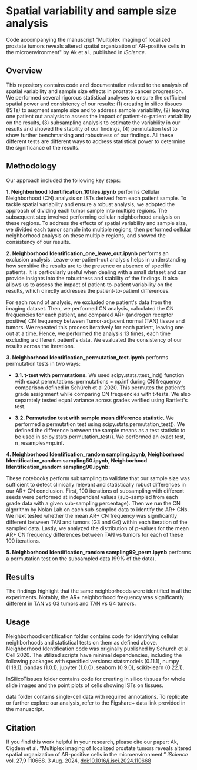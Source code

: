 # Spatial variability and sample size analysis
Code accompanying the manuscript "Multiplex imaging of localized prostate tumors reveals altered spatial organization of AR-positive cells in the microenvironment" by Ak et al., published in _iScience_. 

## Overview
This repository contains code and documentation related to the analysis of spatial variability and sample size effects in prostate cancer progression.  We performed several rigorous statistical analyses to ensure the sufficient spatial power and consistency of our results: (1) creating in silico tissues (ISTs) to augment sample size and to address sample variability, (2) leaving one patient out analysis to assess the impact of patient-to-patient variability on the results, (3) subsampling analysis to estimate the variability in our results and showed the stability of our findings, (4) permutation test to show further benchmarking and robustness of our findings.  All these different tests are different ways to address statistical power to determine the significance of the results.


## Methodology
Our approach included the following key steps:

  **1. Neighborhood Identification_10tiles.ipynb** performs Cellular Neighborhood (CN) analysis on ISTs derived from each patient sample. To tackle spatial variability and ensure a robust analysis, we adopted the approach of dividing each tumor sample into multiple regions. The subsequent step involved performing cellular neighborhood analysis on these regions. To address the effects of spatial variability and sample size, we divided each tumor sample into multiple regions, then performed cellular neighborhood analysis on these multiple regions, and showed the consistency of our results.

  **2. Neighborhood Identification_one_leave_out.ipynb** performs an exclusion analysis. Leave-one-patient-out analysis helps in understanding how sensitive the results are to the presence or absence of specific patients. It is particularly useful when dealing with a small dataset and can provide insights into the robustness and stability of the findings. It also allows us to assess the impact of patient-to-patient variability on the results, which directly addresses the patient-to-patient differences. 

  For each round of analysis, we excluded one patient's data from the imaging dataset. Then, we performed CN analysis, calculated the CN frequencies for each patient, and compared AR+ (androgen receptor positive) CN frequency between Tumor-adjacent normal (TAN) tissue and tumors. We repeated this process iteratively for each patient, leaving one out at a time. Hence, we performed the analysis 13 times, each time excluding a different patient's data. We evaluated the consistency of our results across the iterations. 

  **3. Neighborhood Identification_permutation_test.ipynb** performs permutation tests in two ways:
  - **3.1.	t-test with permutations.** We used scipy.stats.ttest_ind() function with exact permutations; permutations = np.inf during CN frequency comparison defined in Schürch et al 2020. This permutes the patient’s grade assignment while comparing CN frequencies with t-tests. We also separately tested equal variance across grades verified using Bartlett's test. 

  - **3.2.	Permutation test with sample mean difference statistic.** We performed a permutation test using scipy.stats.permutation_test(). We defined the difference between the sample means as a test statistic to be used in scipy.stats.permutation_test(). We performed an exact test, n_resamples=np.inf. 

  **4. Neighborhood Identification_random sampling.ipynb, Neighborhood Identification_random sampling50.ipynb, Neighborhood Identification_random sampling90.ipynb:**
  
These notebooks perform subsampling to validate that our sample size was sufficient to detect clinically relevant and statistically robust differences in our AR+ CN conclusion. First, 100 iterations of subsampling with different seeds were performed at independent values (sub-sampled from each grade data with a given sub-sampling percentage). Then we run the CN algorithm by Nolan Lab on each sub-sampled data to identify the AR+ CNs. We next tested whether the mean AR+ CN frequency was significantly different between TAN and tumors (G3 and G4) within each iteration of the sampled data. Lastly, we analyzed the distribution of p-values for the mean AR+ CN frequency differences between TAN vs tumors for each of these 100 iterations.

  **5. Neighborhood Identification_random sampling99_perm.ipynb** performs a permutation test on the subsampled data (99% of the data).
   
## Results
The findings highlight that the same neighborhoods were identified in all the experiments. Notably, the AR+ neighborhood frequency was significantly different in TAN vs G3 tumors and TAN vs G4 tumors. 

## Usage
NeighborhoodIdentification folder contains code for identifying cellular neighborhoods and statistical tests on them as defined above. Neighborhood Identification code was originally published by Schurch et al. Cell 2020. The utilized scripts have minimal dependencies, including the following packages with specified versions: statsmodels (0.11.1), numpy (1.18.1), pandas (1.0.1), jupyter (1.0.0), seaborn (0.9.0), scikit-learn (0.22.1).

InSilicoTissues folder contains code for creating in silico tissues for whole slide images and the point plots of cells showing ISTs on tissues.

data folder contains single-cell data with required annotations. To replicate or further explore our analysis, refer to the Figshare+ data link provided in the manuscript.

## Citation
If you find this work helpful in your research, please cite our paper: Ak, Cigdem et al. “Multiplex imaging of localized prostate tumors reveals altered spatial organization of AR-positive cells in the microenvironment.” _iScience_ vol. 27,9 110668. 3 Aug. 2024, [doi:10.1016/j.isci.2024.110668](https://doi.org/10.1016/j.isci.2024.110668)
